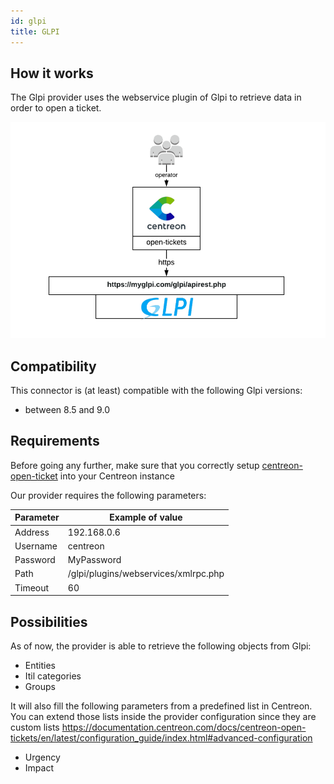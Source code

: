 ```yaml
---
id: glpi
title: GLPI
---
```


## How it works

The Glpi provider uses the webservice plugin of Glpi to retrieve data in order
to open a ticket.

![architecture](../../assets/integrations/open-tickets/ot-glpi-rest-api-architecture.png)

## Compatibility

This connector is (at least) compatible with the following Glpi versions:

  - between 8.5 and 9.0

## Requirements

Before going any further, make sure that you correctly setup
[centreon-open-ticket](https://documentation.centreon.com/docs/centreon-open-tickets/en/latest/installation/index.html)
into your Centreon instance

Our provider requires the following parameters:

| Parameter | Example of value                     |
| --------- | ------------------------------------ |
| Address   | 192.168.0.6                          |
| Username  | centreon                             |
| Password  | MyPassword                           |
| Path      | /glpi/plugins/webservices/xmlrpc.php |
| Timeout   | 60                                   |

## Possibilities

As of now, the provider is able to retrieve the following objects from Glpi:

  - Entities
  - Itil categories
  - Groups

It will also fill the following parameters from a predefined list in Centreon.
You can extend those lists inside the provider configuration since they are
custom lists
<https://documentation.centreon.com/docs/centreon-open-tickets/en/latest/configuration_guide/index.html#advanced-configuration>

  - Urgency
  - Impact
